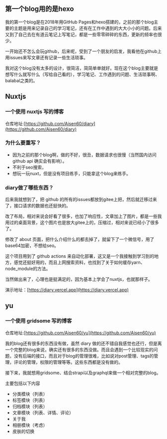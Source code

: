 ## 第一个blog用的是hexo

我的第一个blog是在2018年用GitHub Pages和hexo搭建的，之前的那个blog主要的主题是用来记录自己的学习笔记，还有在工作中遇到的大大小小的问题。后来又到了自己去在有道云笔记上写笔记，都是一些零零碎碎的东西，更新的频率也很少。

一开始还不怎么会玩github，后来呢，受到了一个朋友的启发，我看他在github上用issues来写文章还有记录一些生活琐事。

我对这个blog没有太多的设计，很简洁，简简单单就好。现在这个blog主要就是想写什么就写什么（写给自己看的），学习笔记、工作遇到的问题、生活琐事啊、balabal之类的。

## Nuxtjs

### 一个使用 nuxtjs 写的博客
仓库地址:[https://github.com/Aisen60/diary](https://github.com/Aisen60/diary)

### 为什么要重写？
- 因为之前的那个blog啊，做的不好，很丑，数据请求也很慢（当然国内访问github api 确实会有影响）。
- 不利于seo搜索，
- 想玩一玩nuxt，但是没有项目练手，只能拿这个blog来练手。

### diary做了哪些东西？
后来我就想到了，把 github 的所有的issues都放到gitee上把，然后就迁移过来了，接口请求的数据也还挺快的。

改了布局，相对来说会好看了很多，也加了响应性，文章加上了图片，都是一些我用过的桌面背景，这个图片也是放大gitee上的，压缩过，相对来说已经小了很多了。

修改了 about 页面，把什么介绍什么的都去掉了，就留下了一个微信号，用了base64加密，不想给seo。

这个项目用到了 github actions 来自动化部署，这又是一个我接触到学习到的地方，感觉还挺好用的，而且上网搜索资料，也找到了关于如何缓存yarn、node_module的方法。

当然做出来了，心理也是挺满足的，因为基本上学会了nuxtjs，也就那样子。

演示地址：[https://diary.vercel.app](https://diary.vercel.app)

## yu

### 一个使用 gridsome 写的博客
仓库地址:[https://github.com/Aisen60/yu](https://github.com/Aisen60/yu)


我的blog还有很多的东西没有做，虽然 diary 做的还不错自我感觉也还行，但是离一个完整的blog来说，确实还有很多的东西没做。而且会遇到一个比较现实的问题，没有后端的接口，而且对于blog的管理很难，比如说对post管理、tags的管理，评论的管理，权限的管理等等。这些东西都是没有做的。

接下来，我就想用gridsome、结合strapi以及graphql来做一个相对完整的blog。

主要包括以下内容
- 分类模块（列表）
- 标签模块（列表）
- 归档模块（列表）
- 文章模块（列表、详情、评论）
- 关于我
- 相册模块（考虑）
- 皮肤的切换